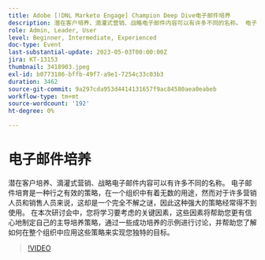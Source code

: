 ```yaml
---
title: Adobe [!DNL Marketo Engage] Champion Deep Dive电子邮件培养
description: 潜在客户培养、滴灌式营销、战略电子邮件内容可以有许多不同的名称。 电子邮件培育是一种行之有效的策略，在一个组织中有着无数的用途，然而对于许多营销人员和销售人员来说，这却是一个完全不解之谜，因此这种强大的策略经常得不到使用。 在本次研讨会中，您将学习要考虑的关键因素，这些因素将帮助您更有信心地制定自己的主导培养策略，通过一些成功培养的示例进行讨论，并帮助您了解如何在整个组织中应用这些策略来实现您独特的目标。
role: Admin, Leader, User
level: Beginner, Intermediate, Experienced
doc-type: Event
last-substantial-update: 2023-05-03T00:00:00Z
jira: KT-13153
thumbnail: 3418903.jpeg
exl-id: b0773186-bffb-49f7-a9e1-7254c33c03b3
duration: 3462
source-git-commit: 9a297cda953d4414131657f9ac84580aea0eabeb
workflow-type: tm+mt
source-wordcount: '192'
ht-degree: 0%

---
```


# 电子邮件培养

潜在客户培养、滴灌式营销、战略电子邮件内容可以有许多不同的名称。 电子邮件培育是一种行之有效的策略，在一个组织中有着无数的用途，然而对于许多营销人员和销售人员来说，这却是一个完全不解之谜，因此这种强大的策略经常得不到使用。 在本次研讨会中，您将学习要考虑的关键因素，这些因素将帮助您更有信心地制定自己的主导培养策略，通过一些成功培养的示例进行讨论，并帮助您了解如何在整个组织中应用这些策略来实现您独特的目标。

>[!VIDEO](https://video.tv.adobe.com/v/3418903/?learn=on)
